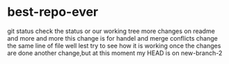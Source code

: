 # best-repo-ever
git status check the status or our working tree
more changes on readme
and more and more
this change is for handel and merge conflicts  change the same line of file
well lest try to see how it is working once the changes are done
another change,but at this moment my HEAD is on new-branch-2